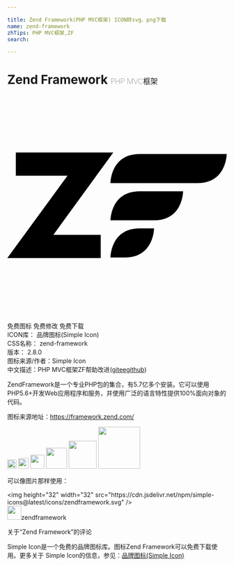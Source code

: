 ```yaml
---

title: Zend Framework(PHP MVC框架) ICON转svg、png下载
name: zend-framework
zhTips: PHP MVC框架,ZF
search: 

---
```


# Zend Framework  <small style="font-size: 60%;font-weight: 100">PHP MVC框架</small>

<div id="svg" class="svg-wrap">
<svg role="img" xmlns="http://www.w3.org/2000/svg" viewBox="0 0 24 24"><title>Zend Framework icon</title><path d="M.932 6.242v2.535h5.652L0 17.757h10.219v-2.534h-5.18l6.553-8.98H.932zm13.537.162c-3.178 0-3.178 3.178-3.178 3.178h9.531C24 9.582 24 6.404 24 6.404h-9.531zm-.006 4.067c-3.173 0-3.172 3.172-3.172 3.172l4.762.005c3.178 0 3.177-3.177 3.177-3.177h-4.767zm0 4.049c-3.173 0-3.172 3.183-3.172 3.183l1.584-.006c3.178 0 3.178-3.177 3.178-3.177h-1.59Z"/></svg>
</div>
<detail full-name='zend-framework'></detail>

<div class="detail-page">
<p>
<span><span class="badge-success badge">免费图标</span> <span class="badge-success badge">免费修改</span>  <span class="badge-success badge">免费下载</span> </span>
<br/>
<span>
ICON库：
<span class="badge-secondary badge">品牌图标(Simple Icon)</span> 
</span>
<br/>
<span>
CSS名称：
<span class="badge-secondary badge">zend-framework</span> 
</span>

<br/>
<span>
版本：
<span class="badge-secondary badge">2.8.0</span> 
</span>
<br/>
<span>图标来源/作者：<span class="badge-light badge">Simple Icon</span></span> 
<br/>
<span class="zh-detail">中文描述：<span class="badge-primary badge">PHP MVC框架</span><span class="badge-primary badge">ZF</span><span class="help-link"><span>帮助改进</span>(<a href="https://gitee.com/liuwave/icon-helper/edit/master/json/brands/zend-framework.json" target="_blank" rel="noopener noreferrer">gitee</a><a href="https://github.com/liuwave/icon-helper/edit/master/json/brands/zend-framework.json" target="_blank" rel="noopener noreferrer">github</a></span>)</span><br/>
</p>
</div><div class="description description alert alert-light"><p>ZendFramework是一个专业PHP包的集合，有5.7亿多个安装。它可以使用PHP5.6+开发Web应用程序和服务，并使用广泛的语言特性提供100%面向对象的代码。</p><p>图标来源地址：<a href="https://framework.zend.com/" target="_blank" rel="noopener noreferrer">https://framework.zend.com/</a></p></div>
<div class="alert alert-dark">
<img height="21" width="21" src="https://cdn.jsdelivr.net/npm/simple-icons@latest/icons/zendframework.svg" />
<img height="24" width="24" src="https://cdn.jsdelivr.net/npm/simple-icons@latest/icons/zendframework.svg" />
<img height="32" width="32" src="https://cdn.jsdelivr.net/npm/simple-icons@latest/icons/zendframework.svg" />
<img height="48" width="48" src="https://cdn.jsdelivr.net/npm/simple-icons@latest/icons/zendframework.svg" />
<img height="64" width="64" src="https://cdn.jsdelivr.net/npm/simple-icons@latest/icons/zendframework.svg" />
<img height="96" width="96" src="https://cdn.jsdelivr.net/npm/simple-icons@latest/icons/zendframework.svg" />

</div>
<div>
  <p>可以像图片那样使用：    
  </p>
  <div class="alert alert-primary" style="font-size: 14px">
    &lt;img height="32" width="32" src="https://cdn.jsdelivr.net/npm/simple-icons@latest/icons/zendframework.svg" /&gt;
    <copy-btn content='<img height="32" width="32" src="https://cdn.jsdelivr.net/npm/simple-icons@latest/icons/zendframework.svg" />'></copy-btn>
  </div>
  <div class="alert alert-secondary">
    <img height="32" width="32" src="https://cdn.jsdelivr.net/npm/simple-icons@latest/icons/zendframework.svg" />zendframework
    <copy-btn content="zendframework" btn-title="复制图标名称"></copy-btn>
  </div>
</div>

<Vssue title="关于“Zend Framework”的评论" >关于“Zend Framework”的评论</Vssue>


<div><p>Simple Icon是一个免费的品牌图标库。图标Zend Framework可以免费下载使用。更多关于  Simple Icon的信息，参见：<a target="_blank" href="https://iconhelper.cn/brands.html">品牌图标(Simple Icon)</a>
</p></div>
